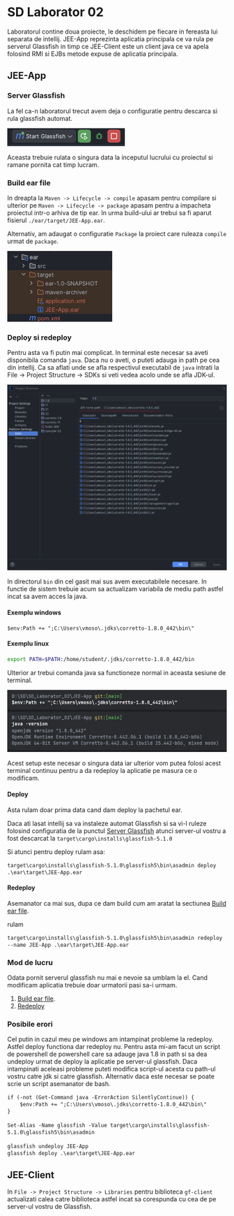 # SD Laborator 02

Laboratorul contine doua proiecte, le deschidem pe fiecare in fereasta lui separata de intellij. JEE-App reprezinta aplicatia principala ce va rula pe serverul Glassfish in timp ce JEE-Client este un client java ce va apela folosind RMI si EJBs metode expuse de aplicatia principala.

## JEE-App

### Server Glassfish

La fel ca-n laboratorul trecut avem deja o configuratie pentru descarca si rula glassfish automat.

![alt text](images/image.png)

Aceasta trebuie rulata o singura data la inceputul lucrului cu proiectul si ramane pornita cat timp lucram.


### Build ear file
In dreapta la `Maven -> Lifecycle -> compile` apasam pentru compilare si ulterior pe `Maven -> Lifecycle -> package` apasam pentru a impacheta proiectul intr-o arhiva de tip ear. In urma build-ului ar trebui sa fi aparut fisierul `./ear/target/JEE-App.ear`.

Alternativ, am adaugat o configuratie `Package` la proiect care ruleaza `compile` urmat de `package`.

![alt text](images/image-3.png)

### Deploy si redeploy

Pentru asta va fi putin mai complicat. In terminal este necesar sa aveti disponibila comanda `java`. Daca nu o aveti, o puteti adauga in path pe cea din intellij. Ca sa aflati unde se afla respectivul executabil de `java` intrati la File -> Project Structure -> SDKs si veti vedea acolo unde se afla JDK-ul.

![alt text](images/image-1.png)

In directorul `bin` din cel gasit mai sus avem executabilele necesare.
In functie de sistem trebuie acum sa actualizam variabila de mediu path astfel incat sa avem acces la java.

#### Exemplu windows
```pwsh
$env:Path += ";C:\Users\vmoso\.jdks\corretto-1.8.0_442\bin\"
```

#### Exemplu linux
```bash
export PATH=$PATH:/home/student/.jdks/corretto-1.8.0_442/bin
```

Ulterior ar trebui comanda java sa functioneze normal in aceasta sesiune de terminal.

![alt text](images/image-2.png)

Acest setup este necesar o singura data iar ulterior vom putea folosi acest terminal continuu pentru a da redeploy la aplicatie pe masura ce o modificam.

#### Deploy
Asta rulam doar prima data cand dam deploy la pachetul ear.

Daca ati lasat intellij sa va instaleze automat Glassfish si sa vi-l ruleze folosind configuratia de la punctul [Server Glassfish](#server-glassfish) atunci server-ul vostru a fost descarcat la `target\cargo\installs\glassfish-5.1.0`

Si atunci pentru deploy rulam asa:

```pwsh
target\cargo\installs\glassfish-5.1.0\glassfish5\bin\asadmin deploy .\ear\target\JEE-App.ear
```

#### Redeploy

Asemanator ca mai sus, dupa ce dam build cum am aratat la sectiunea [Build ear file](#build-ear-file).

rulam 

```pwsh
target\cargo\installs\glassfish-5.1.0\glassfish5\bin\asadmin redeploy --name JEE-App .\ear\target\JEE-App.ear
```

### Mod de lucru

Odata pornit serverul glassfish nu mai e nevoie sa umblam la el. Cand modificam aplicatia trebuie doar urmatorii pasi sa-i urmam. 

1. [Build ear file](#build-ear-file).
2. [Redeploy](#redeploy)


### Posibile erori

Cel putin in cazul meu pe windows am intampinat probleme la redeploy. Astfel deploy functiona dar redeploy nu. Pentru asta mi-am facut un script de powershell de powershell care sa adauge java 1.8 in path si sa dea undeploy urmat de deploy la aplicatie pe server-ul glassfish. Daca intampinati aceleasi probleme puteti modifica script-ul acesta cu path-ul vostru catre jdk si catre glassfish. Alternativ daca este necesar se poate scrie un script asemanator de bash.

```pwsh
if (-not (Get-Command java -ErrorAction SilentlyContinue)) {
    $env:Path += ";C:\Users\vmoso\.jdks\corretto-1.8.0_442\bin\"
}

Set-Alias -Name glassfish -Value target\cargo\installs\glassfish-5.1.0\glassfish5\bin\asadmin

glassfish undeploy JEE-App
glassfish deploy .\ear\target\JEE-App.ear
```

## JEE-Client


In `File -> Project Structure -> Libraries` pentru biblioteca `gf-client` actualizati calea catre biblioteca astfel incat sa corespunda cu cea de pe server-ul vostru de Glassfish.